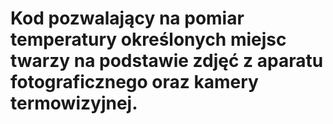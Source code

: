 # Kod pozwalający na pomiar temperatury określonych miejsc twarzy na podstawie zdjęć z aparatu fotograficznego oraz kamery termowizyjnej.

